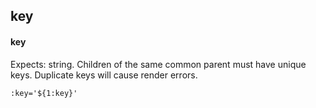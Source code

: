 ## key
#### key
Expects: string. Children of the same common parent must have unique keys. Duplicate keys will cause render errors.
```
:key='${1:key}'
```